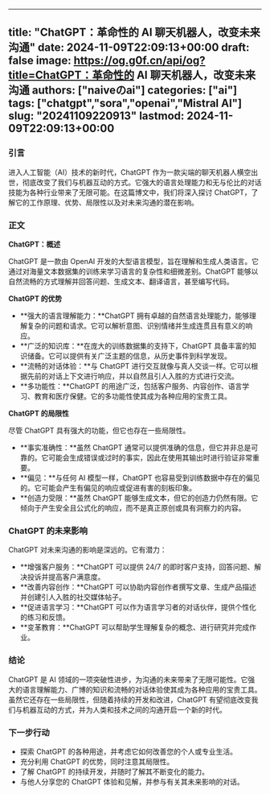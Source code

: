 
---
title: "ChatGPT：革命性的 AI 聊天机器人，改变未来沟通"
date: 2024-11-09T22:09:13+00:00
draft: false
image: https://og.g0f.cn/api/og?title=ChatGPT：革命性的 AI 聊天机器人，改变未来沟通
authors: ["naiveのai"]
categories: ["ai"]
tags: ["chatgpt","sora","openai","Mistral AI"]
slug: "20241109220913"
lastmod: 2024-11-09T22:09:13+00:00
---
### 引言

进入人工智能（AI）技术的新时代，ChatGPT 作为一款尖端的聊天机器人横空出世，彻底改变了我们与机器互动的方式。它强大的语言处理能力和无与伦比的对话技能为各种行业带来了无限可能。在这篇博文中，我们将深入探讨 ChatGPT，了解它的工作原理、优势、局限性以及对未来沟通的潜在影响。

### 正文

**ChatGPT：概述**

ChatGPT 是一款由 OpenAI 开发的大型语言模型，旨在理解和生成人类语言。它通过对海量文本数据集的训练来学习语言的复杂性和细微差别。ChatGPT 能够以自然流畅的方式理解并回答问题、生成文本、翻译语言，甚至编写代码。

**ChatGPT 的优势**

* **强大的语言理解能力：**ChatGPT 拥有卓越的自然语言处理能力，能够理解复杂的问题和请求。它可以解析意图、识别情绪并生成连贯且有意义的响应。
* **广泛的知识库：**在庞大的训练数据集的支持下，ChatGPT 具备丰富的知识储备。它可以提供有关广泛主题的信息，从历史事件到科学发现。
* **流畅的对话体验：**与 ChatGPT 进行交互就像与真人交谈一样。它可以根据先前的对话上下文进行响应，并以自然且引人入胜的方式进行交流。
* **多功能性：**ChatGPT 的用途广泛，包括客户服务、内容创作、语言学习、教育和医疗保健。它的多功能性使其成为各种应用的宝贵工具。

**ChatGPT 的局限性**

尽管 ChatGPT 具有强大的功能，但它也存在一些局限性。

* **事实准确性：**虽然 ChatGPT 通常可以提供准确的信息，但它并非总是可靠的。它可能会生成错误或过时的事实，因此在使用其输出时进行验证非常重要。
* **偏见：**与任何 AI 模型一样，ChatGPT 也容易受到训练数据中存在的偏见的。它可能会产生有偏见的响应或促进有害的刻板印象。
* **创造力受限：**虽然 ChatGPT 能够生成文本，但它的创造力仍然有限。它倾向于产生安全且公式化的响应，而不是真正原创或具有洞察力的内容。

### ChatGPT 的未来影响

ChatGPT 对未来沟通的影响是深远的。它有潜力：

* **增强客户服务：**ChatGPT 可以提供 24/7 的即时客户支持，回答问题、解决投诉并提高客户满意度。
* **改善内容创作：**ChatGPT 可以协助内容创作者撰写文章、生成产品描述并创建引人入胜的社交媒体帖子。
* **促进语言学习：**ChatGPT 可以作为语言学习者的对话伙伴，提供个性化的练习和反馈。
* **变革教育：**ChatGPT 可以帮助学生理解复杂的概念、进行研究并完成作业。

### 结论

ChatGPT 是 AI 领域的一项突破性进步，为沟通的未来带来了无限可能性。它强大的语言理解能力、广博的知识和流畅的对话体验使其成为各种应用的宝贵工具。虽然它还存在一些局限性，但随着持续的开发和改进，ChatGPT 有望彻底改变我们与机器互动的方式，并为人类和技术之间的沟通开启一个新的时代。

### 下一步行动

* 探索 ChatGPT 的各种用途，并考虑它如何改善您的个人或专业生活。
* 充分利用 ChatGPT 的优势，同时注意其局限性。
* 了解 ChatGPT 的持续开发，并随时了解其不断变化的能力。
* 与他人分享您的 ChatGPT 体验和见解，并参与有关其未来影响的对话。